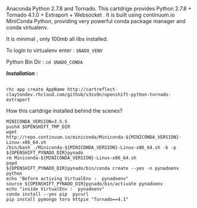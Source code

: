 Anaconda Python 2.7.8 and Tornado.
This cartdrige provides Python 2.7.8 + Tornado 4.1.0 + Extraport + Websocket .
It is built using continuum.io MiniConda Python, providing very powerful conda package manager and conda virtualenv.


It is minimal , only 100mb all libs installed.

To login to virtualenv enter : ```$NADO_VENV```

Python Bin Dir  :  ```cd $NADO_CONDA```

***Installation*** :
```

rhc app create AppName http://cartreflect-claytondev.rhcloud.com/github/v3ss0n/openshift-python-tornado-extraport

```

How this cartdrige installed behind the scenes?

```
MINICONDA_VERSION=3.5.5
pushd $OPENSHIFT_TMP_DIR
wget http://repo.continuum.io/miniconda/Miniconda-${MINICONDA_VERSION}-Linux-x86_64.sh
/bin/bash ./Miniconda-${MINICONDA_VERSION}-Linux-x86_64.sh -b -p ${OPENSHIFT_PYNADO_DIR}pynado
rm Miniconda-${MINICONDA_VERSION}-Linux-x86_64.sh
popd
${OPENSHIFT_PYNADO_DIR}pynado/bin/conda create --yes -n pynadoenv python 
echo "Before activing VirtualEnv :  pynadoenv"
source ${OPENSHIFT_PYNADO_DIR}pynado/bin/activate pynadoenv
echo "inside VirtualEnv :  pynadoenv"
conda install --yes pip  pycurl
pip install pymongo toro httpie "Tornado==4.1"
```

